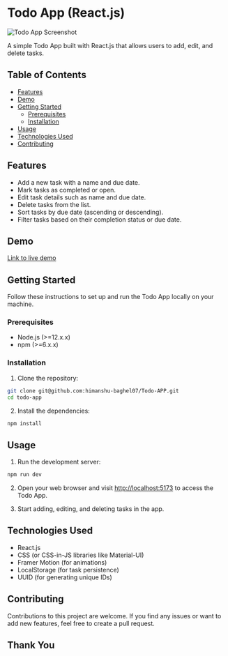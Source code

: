 # Todo App (React.js)

![Todo App Screenshot](https://i.postimg.cc/qR52cbk1/todo.png)

A simple Todo App built with React.js that allows users to add, edit, and delete tasks.

## Table of Contents

- [Features](#features)
- [Demo](#demo)
- [Getting Started](#getting-started)
  - [Prerequisites](#prerequisites)
  - [Installation](#installation)
- [Usage](#usage)
- [Technologies Used](#technologies-used)
- [Contributing](#contributing)

## Features

- Add a new task with a name and due date.
- Mark tasks as completed or open.
- Edit task details such as name and due date.
- Delete tasks from the list.
- Sort tasks by due date (ascending or descending).
- Filter tasks based on their completion status or due date.

## Demo

[Link to live demo](https://todoapp-ef35a.web.app/)

## Getting Started

Follow these instructions to set up and run the Todo App locally on your machine.

### Prerequisites

- Node.js (>=12.x.x)
- npm (>=6.x.x)

### Installation

1. Clone the repository:

```bash
git clone git@github.com:himanshu-baghel07/Todo-APP.git
cd todo-app
```

2. Install the dependencies:

```bash
npm install
```

## Usage

1. Run the development server:

```bash
npm run dev
```

2. Open your web browser and visit [http://localhost:5173](http://localhost:5173) to access the Todo App.

3. Start adding, editing, and deleting tasks in the app.

## Technologies Used

- React.js
- CSS (or CSS-in-JS libraries like Material-UI)
- Framer Motion (for animations)
- LocalStorage (for task persistence)
- UUID (for generating unique IDs)

## Contributing

Contributions to this project are welcome. If you find any issues or want to add new features, feel free to create a pull request. 

## Thank You
